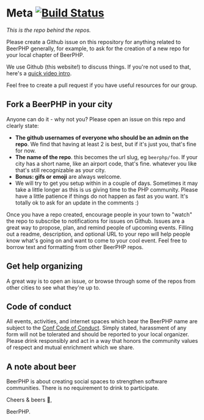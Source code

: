 Meta [![Build Status](https://travis-ci.org/beerphp/meta.svg?branch=master)](https://travis-ci.org/beerphp/meta)
====

*This is the repo behind the repos.*

Please create a Github issue on this repository for anything related to BeerPHP generally,
for example, to ask for the creation of a new repo for your local chapter of BeerPHP.

We use Github (this website!) to discuss things.
If you're not used to that, here's a [quick video intro](https://www.youtube.com/watch?v=KlrJVSJRUN4).

Feel free to create a pull request if you have useful resources for our group.

## Fork a BeerPHP in your city

Anyone can do it - why not you? Please open an issue on this repo and clearly state:
- **The github usernames of everyone who should be an admin on the repo**. We find that having at least 2 is best, but if it's just you, that's fine for now.
- **The name of the repo**. this becomes the url slug, eg `beerphp/foo`. If your city has a short name, like an airport code, that's fine. whatever you like that's still recognizable as your city.
- **Bonus: gifs or emoji** are always welcome.
- We will try to get you setup within in a couple of days. Sometimes it may take a little longer as this is us giving time to the PHP community. Please have a little patience if things do not happen as fast as you want. It's totally ok to ask for an update in the comments :)


Once you have a repo created, encourage people in your town to "watch" the repo to subscribe to notifications for issues on Github.
Issues are a great way to propose, plan, and remind people of upcoming events.
Filling out a readme, description, and optional URL to your repo will help people know what's going on and want to come to your cool event.
Feel free to borrow text and formatting from other BeerPHP repos.

## Get help organizing

A great way is to open an issue, or browse through some of the repos from other cities to see what they're up to.

## Code of conduct

All events, activities, and internet spaces which bear the BeerPHP name are subject to the [Conf Code of Conduct](http://confcodeofconduct.com/).
Simply stated, harassment of any form will not be tolerated and should be reported to your local organizer.
Please drink responsibly and act in a way that honors the community values of respect and mutual enrichment which we share.

## A note about beer

BeerPHP is about creating social spaces to strengthen software communities. There is no requirement to drink to participate.


Cheers & beers :beers:,

BeerPHP.
